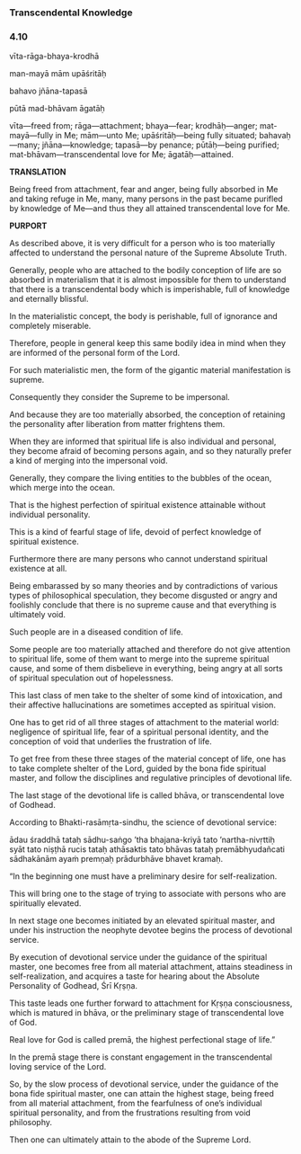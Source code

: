 <!--
.. title: Bg:ignorance:22/199
.. slug: bg-22-ignorance
.. date: 2019-08-14 03:48:37 UTC-04:00
.. tags: ignorance
.. category: bhagavad-gita
.. link:
.. description: ignorance
.. type: text
-->

### Transcendental Knowledge

### 4.10

vīta-rāga-bhaya-krodhā

man-mayā mām upāśritāḥ

bahavo jñāna-tapasā

pūtā mad-bhāvam āgatāḥ

<!-- TEASER_END -->

vīta—freed from; rāga—attachment; bhaya—fear; krodhāḥ—anger; mat-mayā—fully in Me; mām—unto Me; upāśritāḥ—being fully situated; bahavaḥ—many; jñāna—knowledge; tapasā—by penance; pūtāḥ—being purified; mat-bhāvam—transcendental love for Me; āgatāḥ—attained.

**TRANSLATION**

Being freed from attachment, fear and anger, being fully absorbed in Me and taking refuge in Me, many, many persons in the past became purifled by knowledge of Me—and thus they all attained transcendental love for Me.

**PURPORT**

As described above, it is very difficult for a person who is too materially affected to understand the personal nature of the Supreme Absolute Truth.

Generally, people who are attached to the bodily conception of life are so absorbed in materialism that it is almost impossible for them to understand that there is a transcendental body which is imperishable, full of knowledge and eternally blissful.

In the materialistic concept, the body is perishable, full of ignorance and completely miserable.

Therefore, people in general keep this same bodily idea in mind when they are informed of the personal form of the Lord.

For such materialistic men, the form of the gigantic material manifestation is supreme.

Consequently they consider the Supreme to be impersonal.

And because they are too materially absorbed, the conception of retaining the personality after liberation from matter frightens them.

When they are informed that spiritual life is also individual and personal, they become afraid of becoming persons again, and so they naturally prefer a kind of merging into the impersonal void.

Generally, they compare the living entities to the bubbles of the ocean, which merge into the ocean.

That is the highest perfection of spiritual existence attainable without individual personality.

This is a kind of fearful stage of life, devoid of perfect knowledge of spiritual existence.

Furthermore there are many persons who cannot understand spiritual existence at all.

Being embarassed by so many theories and by contradictions of various types of philosophical speculation, they become disgusted or angry and foolishly conclude that there is no supreme cause and that everything is ultimately void.

Such people are in a diseased condition of life.

Some people are too materially attached and therefore do not give attention to spiritual life, some of them want to merge into the supreme spiritual cause, and some of them disbelieve in everything, being angry at all sorts of spiritual speculation out of hopelessness.

This last class of men take to the shelter of some kind of intoxication, and their affective hallucinations are sometimes accepted as spiritual vision.

One has to get rid of all three stages of attachment to the material world: negligence of spiritual life, fear of a spiritual personal identity, and the conception of void that underlies the frustration of life.

To get free from these three stages of the material concept of life, one has to take complete shelter of the Lord, guided by the bona fide spiritual master, and follow the disciplines and regulative principles of devotional life.

The last stage of the devotional life is called bhāva, or transcendental love of Godhead.

According to Bhakti-rasāmṛta-sindhu, the science of devotional service:

ādau śraddhā tataḥ sādhu-saṅgo ’tha bhajana-kriyā tato ’nartha-nivṛttiḥ syāt tato niṣṭhā rucis tataḥ athāsaktis tato bhāvas tataḥ premābhyudañcati sādhakānām ayaṁ premṇaḥ prādurbhāve bhavet kramaḥ.

“In the beginning one must have a preliminary desire for self-realization.

This will bring one to the stage of trying to associate with persons who are spiritually elevated.

In next stage one becomes initiated by an elevated spiritual master, and under his instruction the neophyte devotee begins the process of devotional service.

By execution of devotional service under the guidance of the spiritual master, one becomes free from all material attachment, attains steadiness in self-realization, and acquires a taste for hearing about the Absolute Personality of Godhead, Śrī Kṛṣṇa.

This taste leads one further forward to attachment for Kṛṣṇa consciousness, which is matured in bhāva, or the preliminary stage of transcendental love of God.

Real love for God is called premā, the highest perfectional stage of life.”

In the premā stage there is constant engagement in the transcendental loving service of the Lord.

So, by the slow process of devotional service, under the guidance of the bona fide spiritual master, one can attain the highest stage, being freed from all material attachment, from the fearfulness of one’s individual spiritual personality, and from the frustrations resulting from void philosophy.

Then one can ultimately attain to the abode of the Supreme Lord.

